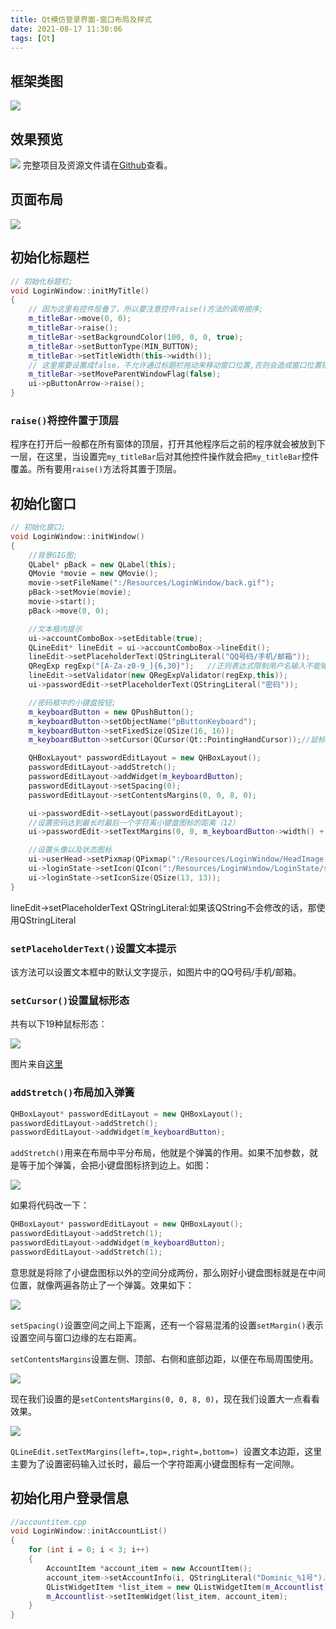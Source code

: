 ```yaml
---
title: Qt模仿登录界面-窗口布局及样式
date: 2021-08-17 11:30:06
tags: [Qt]
---
```

## 框架类图
![](https://gitee.com/dominic_z/markdown_picbed/raw/master/img/20210827120419.png)

## 效果预览

![](https://gitee.com/dominic_z/markdown_picbed/raw/master/img/20210818130510.gif)
完整项目及资源文件请在[Github](https://github.com/Dunky-Z/learning-qt/tree/main/Demo/login)查看。
## 页面布局

![](https://gitee.com/dominic_z/markdown_picbed/raw/master/img/20210820101857.png)

## 初始化标题栏
```cpp
// 初始化标题栏;
void LoginWindow::initMyTitle()
{
    // 因为这里有控件层叠了，所以要注意控件raise()方法的调用顺序;
    m_titleBar->move(0, 0);
    m_titleBar->raise();
    m_titleBar->setBackgroundColor(100, 0, 0, true);
    m_titleBar->setButtonType(MIN_BUTTON);
    m_titleBar->setTitleWidth(this->width());
    // 这里需要设置成false，不允许通过标题栏拖动来移动窗口位置,否则会造成窗口位置错误;
    m_titleBar->setMoveParentWindowFlag(false);
    ui->pButtonArrow->raise();
}
```
### `raise()`将控件置于顶层
程序在打开后一般都在所有窗体的顶层，打开其他程序后之前的程序就会被放到下一层，在这里，当设置完`my_titleBar`后对其他控件操作就会把`my_titleBar`控件覆盖。所有要用`raise()`方法将其置于顶层。

## 初始化窗口
```cpp
// 初始化窗口;
void LoginWindow::initWindow()
{
    //背景GIG图;
    QLabel* pBack = new QLabel(this);
    QMovie *movie = new QMovie();
    movie->setFileName(":/Resources/LoginWindow/back.gif");
    pBack->setMovie(movie);
    movie->start();
    pBack->move(0, 0);

    //文本框内提示
    ui->accountComboBox->setEditable(true);
    QLineEdit* lineEdit = ui->accountComboBox->lineEdit();
    lineEdit->setPlaceholderText(QStringLiteral("QQ号码/手机/邮箱"));
    QRegExp regExp("[A-Za-z0-9_]{6,30}");	//正则表达式限制用户名输入不能输入汉字
    lineEdit->setValidator(new QRegExpValidator(regExp,this));
    ui->passwordEdit->setPlaceholderText(QStringLiteral("密码"));

    //密码框中的小键盘按钮;
    m_keyboardButton = new QPushButton();
    m_keyboardButton->setObjectName("pButtonKeyboard");
    m_keyboardButton->setFixedSize(QSize(16, 16));
    m_keyboardButton->setCursor(QCursor(Qt::PointingHandCursor));//鼠标放上去变成手形

    QHBoxLayout* passwordEditLayout = new QHBoxLayout();
    passwordEditLayout->addStretch();
    passwordEditLayout->addWidget(m_keyboardButton);
    passwordEditLayout->setSpacing(0);
    passwordEditLayout->setContentsMargins(0, 0, 8, 0);

    ui->passwordEdit->setLayout(passwordEditLayout);
    //设置密码达到最长时最后一个字符离小键盘图标的距离（12）
    ui->passwordEdit->setTextMargins(0, 0, m_keyboardButton->width() + 12, 0);

    //设置头像以及状态图标
    ui->userHead->setPixmap(QPixmap(":/Resources/LoginWindow/HeadImage.png"));
    ui->loginState->setIcon(QIcon(":/Resources/LoginWindow/LoginState/state_online.png"));
    ui->loginState->setIconSize(QSize(13, 13));
}
```
lineEdit->setPlaceholderText
QStringLiteral:如果该QString不会修改的话，那使用QStringLiteral

### `setPlaceholderText()`设置文本提示
该方法可以设置文本框中的默认文字提示，如图片中的QQ号码/手机/邮箱。

### `setCursor()`设置鼠标形态
共有以下19种鼠标形态：

![](https://gitee.com/dominic_z/markdown_picbed/raw/master/img/20210820150422.png)

图片来自[这里](https://blog.csdn.net/taiyang1987912/article/details/35281407)

### `addStretch()`布局加入弹簧
```cpp
QHBoxLayout* passwordEditLayout = new QHBoxLayout();
passwordEditLayout->addStretch();
passwordEditLayout->addWidget(m_keyboardButton);
```
`addStretch()`用来在布局中平分布局，他就是个弹簧的作用。如果不加参数，就是等于加个弹簧，会把小键盘图标挤到边上。如图：

![](https://gitee.com/dominic_z/markdown_picbed/raw/master/img/20210817143033.png)

如果将代码改一下：
```cpp
QHBoxLayout* passwordEditLayout = new QHBoxLayout();
passwordEditLayout->addStretch(1);
passwordEditLayout->addWidget(m_keyboardButton);
passwordEditLayout->addStretch(1);
```
意思就是将除了小键盘图标以外的空间分成两份，那么刚好小键盘图标就是在中间位置，就像两遍各防止了一个弹簧。效果如下：

![](https://gitee.com/dominic_z/markdown_picbed/raw/master/img/20210817143135.png)

`setSpacing()`设置空间之间上下距离，还有一个容易混淆的设置`setMargin()`表示设置空间与窗口边缘的左右距离。

`setContentsMargins`设置左侧、顶部、右侧和底部边距，以便在布局周围使用。

![](https://gitee.com/dominic_z/markdown_picbed/raw/master/img/20210817144359.png)

现在我们设置的是`setContentsMargins(0, 0, 8, 0)`，现在我们设置大一点看看效果。

![](https://gitee.com/dominic_z/markdown_picbed/raw/master/img/20210817144532.png)

`QLineEdit.setTextMargins(left=,top=,right=,bottom=) `设置文本边距，这里主要为了设置密码输入过长时，最后一个字符距离小键盘图标有一定间隙。

## 初始化用户登录信息
```cpp
//accountitem.cpp
void LoginWindow::initAccountList()
{
	for (int i = 0; i < 3; i++)
	{
		AccountItem *account_item = new AccountItem();
		account_item->setAccountInfo(i, QStringLiteral("Dominic_%1号").arg(i), QString(":/Resources/LoginWindow/headImage/head_%1.png").arg(i));
		QListWidgetItem *list_item = new QListWidgetItem(m_Accountlist);
		m_Accountlist->setItemWidget(list_item, account_item);
	}
}
```